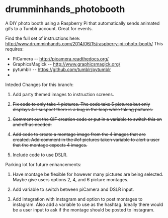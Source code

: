 drumminhands_photobooth
=======================

A DIY photo booth using a Raspberry Pi that automatically sends animated gifs to a Tumblr account. Great for events.

Find the full set of instructions here: http://www.drumminhands.com/2014/06/15/raspberry-pi-photo-booth/
This requires:
  - PiCamera -- http://picamera.readthedocs.org/
  - GraphicsMagick -- http://www.graphicsmagick.org/
  - pytumblr -- https://github.com/tumblr/pytumblr
  - 
  
Inteded Changes for this branch:

1) Add party themed images to instruction screens.<p/>
2) <strike>Fix code to only take 4 pictures.  The code take 5 pictures but only displays 4.  I suspect there is a bug in the loop while taking pictures.</strike><p/>
3) <strike>Comment out the GIF creation code or put in a variable to switch this on and off as needed.</strike><p/>
4) <strike>Add code to create a montage image from the 4 images that are created.  Add comment in the #of pictures taken variable to alert a user that the montage expects 4 images.</strike><p/>
5) Include code to use DSLR.<p/>

Parking lot for future enhancements:<p/>
1) Have montage be flexible for however many pictures are being selected.  Maybe give users options 2, 4, and 6 picture montages.<p/>
2) Add variable to switch between piCamera and DSLR input.<p/>
3) Add integration with instagram and option to post montages to instagram.  Also add a variable to use as the hashtag.  Ideally there would be a user input to ask if the montage should be posted to instagram.<p/>
